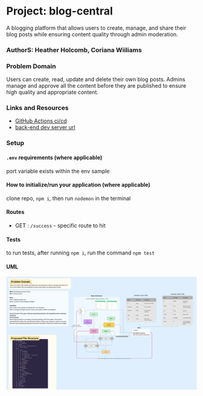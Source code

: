 # Project: blog-central
A blogging platform that allows users to create, manage, and share their blog posts while ensuring content quality through admin moderation.

### AuthorS: Heather Holcomb, Coriana Wiiliams

### Problem Domain

Users can create, read, update and delete their own blog posts. Admins manage and approve all the content before they are published to ensure high quality and appropriate content.

### Links and Resources

- [GitHub Actions ci/cd](https://github.com/Coriana1/blog-central/actions)
- [back-end dev server url](https://auth-api-zqkj.onrender.com)

### Setup

#### `.env` requirements (where applicable)

port variable exists within the env sample


#### How to initialize/run your application (where applicable)

clone repo, `npm i`, then run `nodemon` in the terminal

#### Routes

- GET : `/success` - specific route to hit

#### Tests

to run tests, after running `npm i`, run the command `npm test`

#### UML
![UML image](./assests/lab9UML.png)
